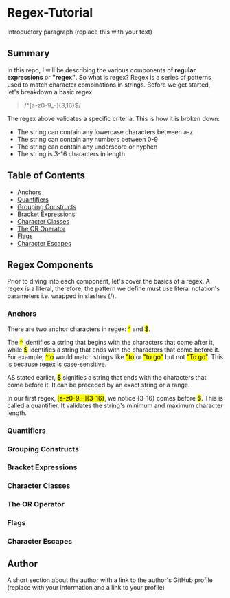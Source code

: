 # Regex-Tutorial

Introductory paragraph (replace this with your text)

## Summary

In this repo, I will be describing the various components of **regular expressions** or **"regex"**. So what is regex? Regex is a series of patterns used to match character combinations in strings. Before we get started, let's breakdown a basic regex

> /^[a-z0-9_-]{3,16}$/

The regex above validates a specific criteria. This is how it is broken down:

- The string can contain any lowercase characters between a-z
- The string can contain any numbers between 0-9
- The string can contain any underscore or hyphen
- The string is 3-16 characters in length

## Table of Contents

- [Anchors](#anchors)
- [Quantifiers](#quantifiers)
- [Grouping Constructs](#grouping-constructs)
- [Bracket Expressions](#bracket-expressions)
- [Character Classes](#character-classes)
- [The OR Operator](#the-or-operator)
- [Flags](#flags)
- [Character Escapes](#character-escapes)

## Regex Components

Prior to diving into each component, let's cover the basics of a regex. A regex is a literal, therefore, the pattern we define must use literal notation's parameters i.e. wrapped in slashes (/).

### Anchors

There are two anchor characters in regex: <mark>^</mark> and <mark>$</mark>.

The <mark>^</mark> identifies a string that begins with the characters that come after it, while <mark>$</mark> identifies a string that ends with the characters that come before it. For example, <mark>^to</mark> would match strings like <mark>"to</mark> or <mark>"to go"</mark> but not <mark>"To go"</mark>. This is because regex is case-sensitive.

AS stated earlier, <mark>$</mark> signifies a string that ends with the characters that come before it. It can be preceded by an exact string or a range.

In our first regex, <mark>[a-z0-9_-]{3-16}</mark>, we notice {3-16} comes before <mark>$</mark>. This is called a quantifier. It validates the string's minimum and maximum character length.

### Quantifiers

### Grouping Constructs

### Bracket Expressions

### Character Classes

### The OR Operator

### Flags

### Character Escapes

## Author

A short section about the author with a link to the author's GitHub profile (replace with your information and a link to your profile)
